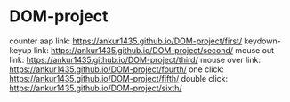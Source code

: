 # DOM-project
counter aap link: https://ankur1435.github.io/DOM-project/first/
keydown-keyup link: https://ankur1435.github.io/DOM-project/second/
mouse out link: https://ankur1435.github.io/DOM-project/third/
mouse over link: https://ankur1435.github.io/DOM-project/fourth/
one click: https://ankur1435.github.io/DOM-project/fifth/
double click: https://ankur1435.github.io/DOM-project/sixth/
